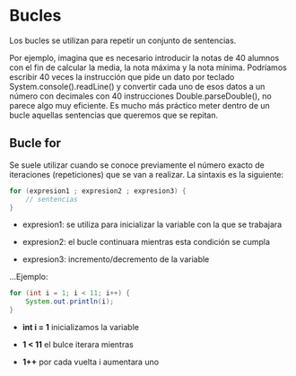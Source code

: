 # Bucles

Los bucles se utilizan para repetir un conjunto de sentencias.

Por ejemplo, imagina que es necesario introducir la notas de 40 alumnos con el fin de calcular la media, la
nota máxima y la nota mínima. Podríamos escribir 40 veces la instrucción que pide
un dato por teclado System.console().readLine() y convertir cada uno de esos datos a un
número con decimales con 40 instrucciones Double.parseDouble(), no parece algo muy
eficiente. Es mucho más práctico meter dentro de un bucle aquellas sentencias que
queremos que se repitan.

## Bucle for

Se suele utilizar cuando se conoce previamente el número exacto de iteraciones
(repeticiones) que se van a realizar. La sintaxis es la siguiente:

```java
for (expresion1 ; expresion2 ; expresion3) {
    // sentencias
}
```

- expresion1: se utiliza para inicializar la variable con la que se trabajara

- expresion2: el bucle continuara mientras esta condición se cumpla

- expresion3: incremento/decremento de la variable

...Ejemplo:

```java
for (int i = 1; i < 11; i++) {
    System.out.println(i);
}
```

- **int i = 1** inicializamos la variable

- **1 < 11** el bulce iterara mientras

- **1++** por cada vuelta i aumentara uno
